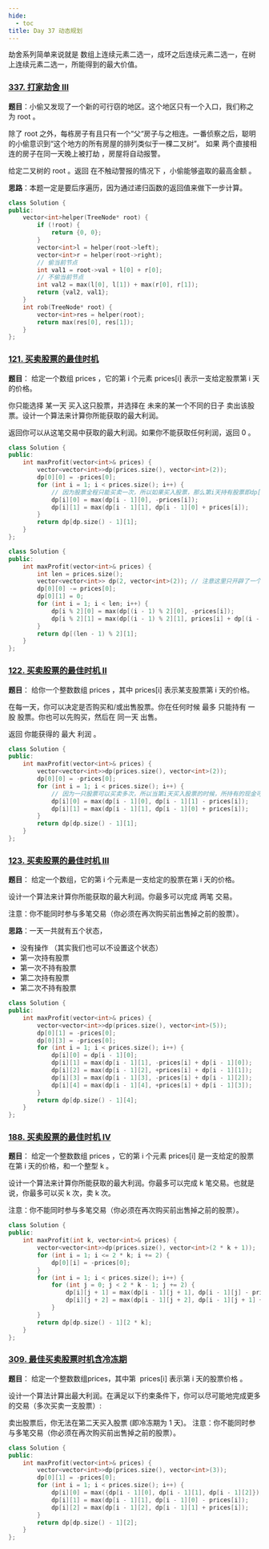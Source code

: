 ```yaml
---
hide:
  - toc
title: Day 37 动态规划
---
```


劫舍系列简单来说就是 数组上连续元素二选一，成环之后连续元素二选一，在树上连续元素二选一，所能得到的最大价值。

### [337. 打家劫舍 III](https://leetcode.cn/problems/house-robber-iii/)

**题目**：小偷又发现了一个新的可行窃的地区。这个地区只有一个入口，我们称之为 root 。

除了 root 之外，每栋房子有且只有一个“父“房子与之相连。一番侦察之后，聪明的小偷意识到“这个地方的所有房屋的排列类似于一棵二叉树”。 如果 两个直接相连的房子在同一天晚上被打劫 ，房屋将自动报警。

给定二叉树的 root 。返回 在不触动警报的情况下 ，小偷能够盗取的最高金额 。


**思路**：本题一定是要后序遍历，因为通过递归函数的返回值来做下一步计算。


```cpp
class Solution {
public:
    vector<int>helper(TreeNode* root) {
        if (!root) {
            return {0, 0};
        }
        vector<int>l = helper(root->left);
        vector<int>r = helper(root->right);
        // 偷当前节点
        int val1 = root->val + l[0] + r[0];
        // 不偷当前节点
        int val2 = max(l[0], l[1]) + max(r[0], r[1]);
        return {val2, val1};
    }
    int rob(TreeNode* root) {
        vector<int>res = helper(root);
        return max(res[0], res[1]);
    }
};
```

### [121. 买卖股票的最佳时机](https://leetcode.cn/problems/best-time-to-buy-and-sell-stock/)

**题目**：
给定一个数组 prices ，它的第 i 个元素 prices[i] 表示一支给定股票第 i 天的价格。

你只能选择 某一天 买入这只股票，并选择在 未来的某一个不同的日子 卖出该股票。设计一个算法来计算你所能获取的最大利润。

返回你可以从这笔交易中获取的最大利润。如果你不能获取任何利润，返回 0 。

```cpp
class Solution {
public:
    int maxProfit(vector<int>& prices) {
        vector<vector<int>>dp(prices.size(), vector<int>(2));
        dp[0][0] = -prices[0];
        for (int i = 1; i < prices.size(); i++) {
            // 因为股票全程只能买卖一次，所以如果买入股票，那么第i天持有股票即dp[i][0]一定就是 -prices[i]
            dp[i][0] = max(dp[i - 1][0], -prices[i]);
            dp[i][1] = max(dp[i - 1][1], dp[i - 1][0] + prices[i]);
        }
        return dp[dp.size() - 1][1];
    }
};

class Solution {
public:
    int maxProfit(vector<int>& prices) {
        int len = prices.size();
        vector<vector<int>> dp(2, vector<int>(2)); // 注意这里只开辟了一个2 * 2大小的二维数组
        dp[0][0] -= prices[0];
        dp[0][1] = 0;
        for (int i = 1; i < len; i++) {
            dp[i % 2][0] = max(dp[(i - 1) % 2][0], -prices[i]);
            dp[i % 2][1] = max(dp[(i - 1) % 2][1], prices[i] + dp[(i - 1) % 2][0]);
        }
        return dp[(len - 1) % 2][1];
    }
};
```

### [122. 买卖股票的最佳时机 II](https://leetcode.cn/problems/best-time-to-buy-and-sell-stock-ii/)

**题目**：
给你一个整数数组 prices ，其中 prices[i] 表示某支股票第 i 天的价格。

在每一天，你可以决定是否购买和/或出售股票。你在任何时候 最多 只能持有 一股 股票。你也可以先购买，然后在 同一天 出售。

返回 你能获得的 最大 利润 。

```cpp
class Solution {
public:
    int maxProfit(vector<int>& prices) {
        vector<vector<int>>dp(prices.size(), vector<int>(2));
        dp[0][0] = -prices[0];
        for (int i = 1; i < prices.size(); i++) {
            // 因为一只股票可以买卖多次，所以当第i天买入股票的时候，所持有的现金可能有之前买卖过的利润
            dp[i][0] = max(dp[i - 1][0], dp[i - 1][1] - prices[i]);
            dp[i][1] = max(dp[i - 1][1], dp[i - 1][0] + prices[i]);
        }
        return dp[dp.size() - 1][1];
    }
};
```

### [123. 买卖股票的最佳时机 III](https://leetcode.cn/problems/best-time-to-buy-and-sell-stock-iii/)

**题目**：
给定一个数组，它的第 i 个元素是一支给定的股票在第 i 天的价格。

设计一个算法来计算你所能获取的最大利润。你最多可以完成 两笔 交易。

注意：你不能同时参与多笔交易（你必须在再次购买前出售掉之前的股票）。

**思路**：一天一共就有五个状态，

- 没有操作 （其实我们也可以不设置这个状态）
- 第一次持有股票
- 第一次不持有股票
- 第二次持有股票
- 第二次不持有股票

```cpp
class Solution {
public:
    int maxProfit(vector<int>& prices) {
        vector<vector<int>>dp(prices.size(), vector<int>(5));
        dp[0][1] = -prices[0];
        dp[0][3] = -prices[0];
        for (int i = 1; i < prices.size(); i++) {
            dp[i][0] = dp[i - 1][0];
            dp[i][1] = max(dp[i - 1][1], -prices[i] + dp[i - 1][0]);
            dp[i][2] = max(dp[i - 1][2], +prices[i] + dp[i - 1][1]);
            dp[i][3] = max(dp[i - 1][3], -prices[i] + dp[i - 1][2]);
            dp[i][4] = max(dp[i - 1][4], +prices[i] + dp[i - 1][3]);
        }
        return dp[dp.size() - 1][4];
    }
};

```

### [188. 买卖股票的最佳时机 IV](https://leetcode.cn/problems/best-time-to-buy-and-sell-stock-iv/)

**题目**：
给定一个整数数组 prices ，它的第 i 个元素 prices[i] 是一支给定的股票在第 i 天的价格，和一个整型 k 。

设计一个算法来计算你所能获取的最大利润。你最多可以完成 k 笔交易。也就是说，你最多可以买 k 次，卖 k 次。

注意：你不能同时参与多笔交易（你必须在再次购买前出售掉之前的股票）。


```cpp
class Solution {
public:
    int maxProfit(int k, vector<int>& prices) {
        vector<vector<int>>dp(prices.size(), vector<int>(2 * k + 1));
        for (int i = 1; i <= 2 * k; i += 2) {
            dp[0][i] = -prices[0];
        }
        for (int i = 1; i < prices.size(); i++) {
            for (int j = 0; j < 2 * k - 1; j += 2) {
                dp[i][j + 1] = max(dp[i - 1][j + 1], dp[i - 1][j] - prices[i]);
                dp[i][j + 2] = max(dp[i - 1][j + 2], dp[i - 1][j + 1] + prices[i]);
            }
        }
        return dp[dp.size() - 1][2 * k];
    }
};
```

### [309. 最佳买卖股票时机含冷冻期](https://leetcode.cn/problems/best-time-to-buy-and-sell-stock-with-cooldown/)

**题目**：
给定一个整数数组prices，其中第  prices[i] 表示第 i 天的股票价格 。​

设计一个算法计算出最大利润。在满足以下约束条件下，你可以尽可能地完成更多的交易（多次买卖一支股票）:

卖出股票后，你无法在第二天买入股票 (即冷冻期为 1 天)。
注意：你不能同时参与多笔交易（你必须在再次购买前出售掉之前的股票）。

```cpp
class Solution {
public:
    int maxProfit(vector<int>& prices) {
        vector<vector<int>>dp(prices.size(), vector<int>(3));
        dp[0][1] = -prices[0];
        for (int i = 1; i < prices.size(); i++) {
            dp[i][0] = max({dp[i - 1][0], dp[i - 1][1], dp[i - 1][2]});
            dp[i][1] = max(dp[i - 1][1], dp[i - 1][0] - prices[i]);
            dp[i][2] = max(dp[i - 1][2], dp[i - 1][1] + prices[i]);
        }
        return dp[dp.size() - 1][2];
    }
};
```